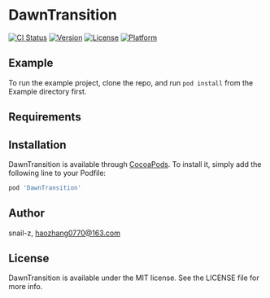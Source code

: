 # DawnTransition

[![CI Status](https://img.shields.io/travis/snail-z/DawnTransition.svg?style=flat)](https://travis-ci.org/snail-z/DawnTransition)
[![Version](https://img.shields.io/cocoapods/v/DawnTransition.svg?style=flat)](https://cocoapods.org/pods/DawnTransition)
[![License](https://img.shields.io/cocoapods/l/DawnTransition.svg?style=flat)](https://cocoapods.org/pods/DawnTransition)
[![Platform](https://img.shields.io/cocoapods/p/DawnTransition.svg?style=flat)](https://cocoapods.org/pods/DawnTransition)

## Example

To run the example project, clone the repo, and run `pod install` from the Example directory first.

## Requirements

## Installation

DawnTransition is available through [CocoaPods](https://cocoapods.org). To install
it, simply add the following line to your Podfile:

```ruby
pod 'DawnTransition'
```

## Author

snail-z, haozhang0770@163.com

## License

DawnTransition is available under the MIT license. See the LICENSE file for more info.
